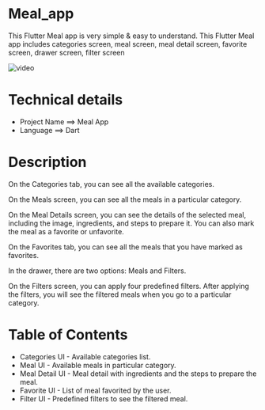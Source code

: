 # Meal_app

This Flutter Meal app is very simple &amp; easy to understand. This Flutter Meal app includes categories screen, meal screen, meal detail screen, favorite screen, drawer screen, filter screen

![video](/Media/Flutter-Meal-App.gif)

# Technical details

- Project Name  ==> Meal App
- Language      ==> Dart


# Description  

On the Categories tab, you can see all the available categories.

On the Meals screen, you can see all the meals in a particular category.

On the Meal Details screen, you can see the details of the selected meal, including the image, ingredients, and steps to prepare it. You can also mark the meal as a favorite or unfavorite.

On the Favorites tab, you can see all the meals that you have marked as favorites.

In the drawer, there are two options: Meals and Filters.

On the Filters screen, you can apply four predefined filters. After applying the filters, you will see the filtered meals when you go to a particular category.


# Table of Contents

- Categories UI - Available categories list.
- Meal UI - Available meals in particular category.
- Meal Detail UI - Meal detail with ingredients and the steps to prepare the meal. 
- Favorite UI - List of meal favorited by the user.
- Filter UI - Predefined filters to see the filtered meal.   
